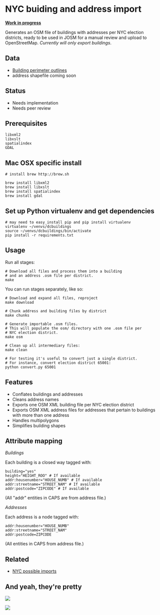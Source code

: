 NYC buiding and address import
==============================

**[Work in progress](https://github.com/osmlab/nycbuildings/issues?state=open)**

Generates an OSM file of buildings with addresses per NYC election districts,
ready to be used in JOSM for a manual review and upload to OpenStreetMap. *Currently will only export buildings*.

## Data

- [Building perimeter outlines](https://nycopendata.socrata.com/Housing-Development/Building-Perimeter-Outlines/r7fd-yd5e)
- address shapefile coming soon

## Status

- Needs implementation
- Needs peer review

## Prerequisites 

    libxml2 
    libxslt
    spatialindex
    GDAL  
   

## Mac OSX specific install 
  
    # install brew http://brew.sh

    brew install libxml2 
    brew install libxslt 
    brew install spatialindex 
    brew install gdal 


## Set up Python virtualenv and get dependencies
    # may need to easy_install pip and pip install virtualenv 
    virtualenv ~/venvs/dcbuildings
    source ~/venvs/dcbuildings/bin/activate 
    pip install -r requirements.txt


## Usage

Run all stages:

    # Download all files and process them into a building
    # and an address .osm file per district.
    make

You can run stages separately, like so:

    # Download and expand all files, reproject
    make download

    # Chunk address and building files by district
    make chunks

    # Generate importable .osm files.
    # This will populate the osm/ directory with one .osm file per
    # NYC election district.
    make osm

    # Clean up all intermediary files:
    make clean

    # For testing it's useful to convert just a single district.
    # For instance, convert election district 65001:
    python convert.py 65001


## Features

- Conflates buildings and addresses
- Cleans address names
- Exports one OSM XML building file per NYC election district
- Exports OSM XML address files for addresses that pertain to buildings with
  more than one address
- Handles multipolygons
- Simplifies building shapes

## Attribute mapping

*Buildings*

Each building is a closed way tagged with:

    building="yes"
    height="HEIGHT_ROO" # If available
    addr:housenumber="HOUSE_NUMB" # If available
    addr:streetname="STREET_NAM" # If available
    addr:postcode="ZIPCODE" # If available

(All "addr" entities in CAPS are from address file.)

*Addresses*

Each address is a node tagged with:

    addr:housenumber="HOUSE_NUMB"
    addr:streetname="STREET_NAM"
    addr:postcode=ZIPCODE

(All entities in CAPS from address file.)

## Related

- [NYC possible imports](http://wiki.openstreetmap.org/wiki/New_York,_New_York#Possible_Imports)

## And yeah, they're pretty

[![](http://cl.ly/image/1D1C3M0y3M43/Screen%20Shot%202013-08-02%20at%201.52.03%20PM.png)](http://a.tiles.mapbox.com/v3/villeda.nyc-buildings/page.htm)

[![](http://cl.ly/image/34132N0T2r0T/Screen%20Shot%202013-08-02%20at%201.52.16%20PM.png)](http://a.tiles.mapbox.com/v3/villeda.nyc-buildings/page.htm)

